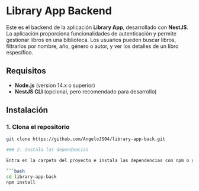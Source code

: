 # Library App Backend

Este es el backend de la aplicación **Library App**, desarrollado con **NestJS**. La aplicación proporciona funcionalidades de autenticación y permite gestionar libros en una biblioteca. Los usuarios pueden buscar libros, filtrarlos por nombre, año, género o autor, y ver los detalles de un libro específico.

## Requisitos

- **Node.js** (version 14.x o superior)
- **NestJS CLI** (opcional, pero recomendado para desarrollo)

## Instalación

### 1. Clona el repositorio

```bash
git clone https://github.com/AngeloJS04/library-app-back.git

### 2. Instala las dependencias

Entra en la carpeta del proyecto e instala las dependencias con npm o yarn:

```bash
cd library-app-back
npm install



